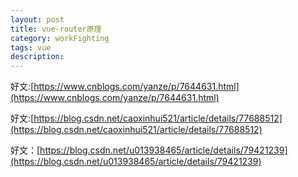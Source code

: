 ```yaml
---
layout: post
title: vue-router原理
category: workFighting
tags: vue
description: 
---
```


好文:[https://www.cnblogs.com/yanze/p/7644631.html](https://www.cnblogs.com/yanze/p/7644631.html)

好文:[https://blog.csdn.net/caoxinhui521/article/details/77688512](https://blog.csdn.net/caoxinhui521/article/details/77688512)

好文：[https://blog.csdn.net/u013938465/article/details/79421239](https://blog.csdn.net/u013938465/article/details/79421239)
